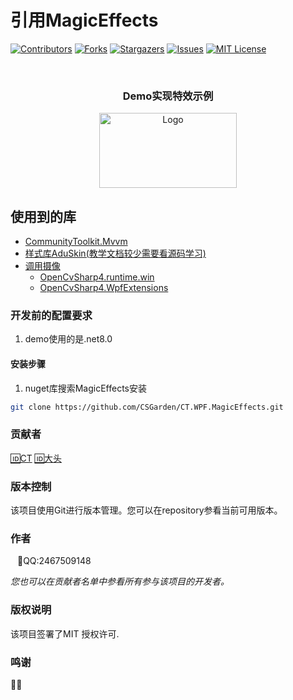 ﻿# 引用MagicEffects

<!-- PROJECT SHIELDS -->
[![Contributors][contributors-shield]][contributors-url]
[![Forks][forks-shield]][forks-url]
[![Stargazers][stars-shield]][stars-url]
[![Issues][issues-shield]][issues-url]
[![MIT License][license-shield]][license-url]

<!-- PROJECT LOGO -->
<br />
  <h3 align="center">Demo实现特效示例</h3>
<p align="center">
  <a href="https://github.com/CSGarden/CT.WPF.MagicEffects">
    <img  src="Images/Resources/ex.png" alt="Logo" width="220" height="120">
  </a>
</p>

 
## 使用到的库

- [CommunityToolkit.Mvvm](https://github.com/CommunityToolkit/dotnet)
- [样式库AduSkin(教学文档较少需要看源码学习)](https://github.com/aduskin/AduSkin)
- [调用摄像](#) 
    - [OpenCvSharp4.runtime.win](https://github.com/shimat/opencvsharp) 
    - [OpenCvSharp4.WpfExtensions](https://github.com/shimat/opencvsharp)

### 开发前的配置要求

1. demo使用的是.net8.0

#### **安装步骤**

1. nuget库搜索MagicEffects安装


```sh
git clone https://github.com/CSGarden/CT.WPF.MagicEffects.git
```


### 贡献者
   [🆔CT](https://github.com/CSGarden)
   [🆔大头](https://github.com/BigHeadDev)

### 版本控制

该项目使用Git进行版本管理。您可以在repository参看当前可用版本。

### 作者
&ensp; 📱QQ:2467509148    

 *您也可以在贡献者名单中参看所有参与该项目的开发者。*

### 版权说明

该项目签署了MIT 授权许可.

### 鸣谢
📸📱

<!-- links -->
[your-project-path]:shaojintian/Best_README_template
[contributors-shield]: https://img.shields.io/github/contributors/shaojintian/Best_README_template.svg?style=flat-square
[contributors-url]:https://github.com/CSGarden/CT.WPF.MagicEffects/pulse
[forks-shield]: https://img.shields.io/github/forks/shaojintian/Best_README_template.svg?style=flat-square
[forks-url]: https://github.com/CSGarden/CT.WPF.MagicEffects/forks
[stars-shield]: https://img.shields.io/github/stars/shaojintian/Best_README_template.svg?style=flat-square
[stars-url]: https://github.com/CSGarden/CT.WPF.MagicEffects/stargazers
[issues-shield]: https://img.shields.io/github/issues/shaojintian/Best_README_template.svg?style=flat-square
[issues-url]: https://img.shields.io/github/issues/shaojintian/Best_README_template.svg
[license-shield]: https://img.shields.io/github/license/shaojintian/Best_README_template.svg?style=flat-square
[license-url]: https://github.com/CSGarden/CT.WPF.MagicEffects
